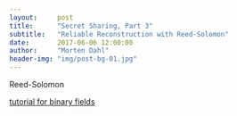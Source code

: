 ```yaml
---
layout:     post
title:      "Secret Sharing, Part 3"
subtitle:   "Reliable Reconstruction with Reed-Solomon"
date:       2017-06-06 12:00:00
author:     "Morten Dahl"
header-img: "img/post-bg-01.jpg"
---
```


Reed-Solomon

[tutorial for binary fields](https://en.wikiversity.org/wiki/Reed%E2%80%93Solomon_codes_for_coders)